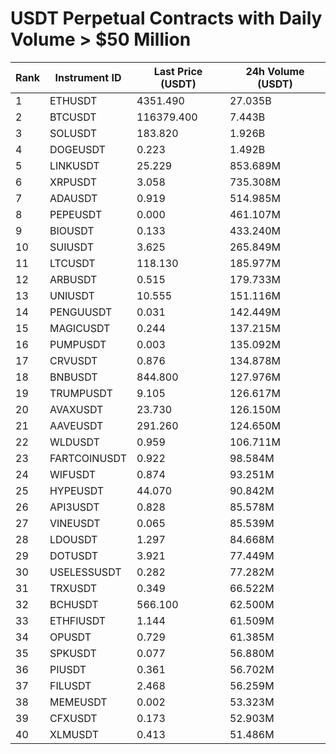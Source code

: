 # USDT Perpetual Contracts with Daily Volume > $50 Million

| Rank | Instrument ID | Last Price (USDT) | 24h Volume (USDT) |
|------|---------------|-------------------|-------------------|
| 1 | ETHUSDT | 4351.490 | 27.035B |
| 2 | BTCUSDT | 116379.400 | 7.443B |
| 3 | SOLUSDT | 183.820 | 1.926B |
| 4 | DOGEUSDT | 0.223 | 1.492B |
| 5 | LINKUSDT | 25.229 | 853.689M |
| 6 | XRPUSDT | 3.058 | 735.308M |
| 7 | ADAUSDT | 0.919 | 514.985M |
| 8 | PEPEUSDT | 0.000 | 461.107M |
| 9 | BIOUSDT | 0.133 | 433.240M |
| 10 | SUIUSDT | 3.625 | 265.849M |
| 11 | LTCUSDT | 118.130 | 185.977M |
| 12 | ARBUSDT | 0.515 | 179.733M |
| 13 | UNIUSDT | 10.555 | 151.116M |
| 14 | PENGUUSDT | 0.031 | 142.449M |
| 15 | MAGICUSDT | 0.244 | 137.215M |
| 16 | PUMPUSDT | 0.003 | 135.092M |
| 17 | CRVUSDT | 0.876 | 134.878M |
| 18 | BNBUSDT | 844.800 | 127.976M |
| 19 | TRUMPUSDT | 9.105 | 126.617M |
| 20 | AVAXUSDT | 23.730 | 126.150M |
| 21 | AAVEUSDT | 291.260 | 124.650M |
| 22 | WLDUSDT | 0.959 | 106.711M |
| 23 | FARTCOINUSDT | 0.922 | 98.584M |
| 24 | WIFUSDT | 0.874 | 93.251M |
| 25 | HYPEUSDT | 44.070 | 90.842M |
| 26 | API3USDT | 0.828 | 85.578M |
| 27 | VINEUSDT | 0.065 | 85.539M |
| 28 | LDOUSDT | 1.297 | 84.668M |
| 29 | DOTUSDT | 3.921 | 77.449M |
| 30 | USELESSUSDT | 0.282 | 77.282M |
| 31 | TRXUSDT | 0.349 | 66.522M |
| 32 | BCHUSDT | 566.100 | 62.500M |
| 33 | ETHFIUSDT | 1.144 | 61.509M |
| 34 | OPUSDT | 0.729 | 61.385M |
| 35 | SPKUSDT | 0.077 | 56.880M |
| 36 | PIUSDT | 0.361 | 56.702M |
| 37 | FILUSDT | 2.468 | 56.259M |
| 38 | MEMEUSDT | 0.002 | 53.323M |
| 39 | CFXUSDT | 0.173 | 52.903M |
| 40 | XLMUSDT | 0.413 | 51.486M |
